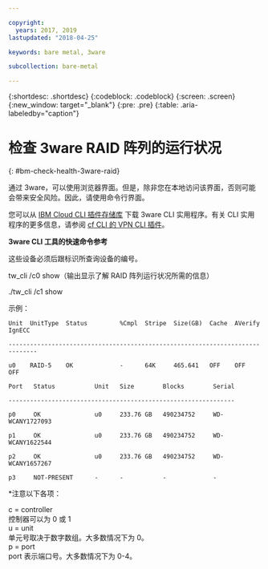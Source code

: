 ```yaml
---

copyright:
  years: 2017, 2019
lastupdated: "2018-04-25"

keywords: bare metal, 3ware 

subcollection: bare-metal

---
```


{:shortdesc: .shortdesc}
{:codeblock: .codeblock}
{:screen: .screen}
{:new_window: target="_blank"}
{:pre: .pre}
{:table: .aria-labeledby="caption"}

# 检查 3ware RAID 阵列的运行状况
{: #bm-check-health-3ware-raid}

通过 3ware，可以使用浏览器界面。但是，除非您在本地访问该界面，否则可能会带来安全风险。因此，请使用命令行界面。

您可以从 [IBM Cloud CLI 插件存储库](https://plugins.cloud.ibm.com/ui/repository.html#cf-plugins) 下载 3ware CLI 实用程序。有关 CLI 实用程序的更多信息，请参阅 [cf CLI 的 VPN CLI 插件](https://cloud.ibm.com/docs/cli?topic=cloud-cli-vpn_cli_for_cf)。

**3ware CLI 工具的快速命令参考**

这些设备必须后跟标识所查询设备的编号。

tw_cli /c0 show（输出显示了解 RAID 阵列运行状况所需的信息）

./tw_cli /c1 show

示例：

    Unit  UnitType  Status         %Cmpl  Stripe  Size(GB)  Cache  AVerify  IgnECC

    ------------------------------------------------------------------------------

    u0    RAID-5    OK             -      64K     465.641   OFF    OFF      OFF    

    Port   Status           Unit   Size        Blocks        Serial

    ---------------------------------------------------------------

    p0     OK               u0     233.76 GB   490234752     WD-WCANY1727093

    p1     OK               u0     233.76 GB   490234752     WD-WCANY1622544

    p2     OK               u0     233.76 GB   490234752     WD-WCANY1657267

    p3     NOT-PRESENT      -      -           -             -

*注意以下各项：

c = controller<br/>
控制器可以为 0 或 1<br/>
u = unit<br/>
单元号取决于数字数组。大多数情况下为 0。<br/> p = port<br/>
port 表示端口号。大多数情况下为 0-4。
